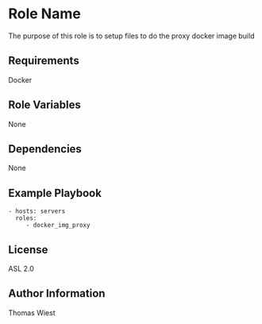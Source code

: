 Role Name
=========

The purpose of this role is to setup files to do the proxy docker image build

Requirements
------------

Docker

Role Variables
--------------

None

Dependencies
------------

None

Example Playbook
----------------

    - hosts: servers
      roles:
         - docker_img_proxy

License
-------

ASL 2.0

Author Information
------------------

Thomas Wiest
